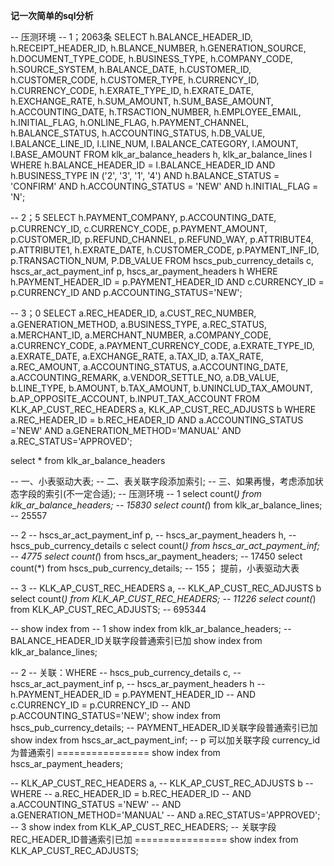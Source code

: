 **记一次简单的sql分析**

-- 压测环境
-- 1；2063条
 SELECT
	h.BALANCE_HEADER_ID,
	h.RECEIPT_HEADER_ID,
	h.BLANCE_NUMBER,
	h.GENERATION_SOURCE,
	h.DOCUMENT_TYPE_CODE,
	h.BUSINESS_TYPE,
	h.COMPANY_CODE,
	h.SOURCE_SYSTEM,
	h.BALANCE_DATE,
	h.CUSTOMER_ID,
	h.CUSTOMER_CODE,
	h.CUSTOMER_TYPE,
	h.CURRENCY_ID,
	h.CURRENCY_CODE,
	h.EXRATE_TYPE_ID,
	h.EXRATE_DATE,
	h.EXCHANGE_RATE,
	h.SUM_AMOUNT,
	h.SUM_BASE_AMOUNT,
	h.ACCOUNTING_DATE,
	h.TRSACTION_NUMBER,
	h.EMPLOYEE_EMAIL,
	h.INITIAL_FLAG,
	h.ONLINE_FLAG,
	h.PAYMENT_CHANNEL,
	h.BALANCE_STATUS,
	h.ACCOUNTING_STATUS,
	h.DB_VALUE,
	l.BALANCE_LINE_ID,
	l.LINE_NUM,
	l.BALANCE_CATEGORY,
	l.AMOUNT,
	l.BASE_AMOUNT
FROM
	klk_ar_balance_headers h,
	klk_ar_balance_lines l
WHERE
	h.BALANCE_HEADER_ID = l.BALANCE_HEADER_ID
AND h.BUSINESS_TYPE IN ('2', '3', '1', '4')
AND h.BALANCE_STATUS = 'CONFIRM'
AND h.ACCOUNTING_STATUS = 'NEW'
AND h.INITIAL_FLAG = 'N';

-- 2；5
SELECT
 h.PAYMENT_COMPANY,
 p.ACCOUNTING_DATE,
 p.CURRENCY_ID,
 c.CURRENCY_CODE,
 p.PAYMENT_AMOUNT,
 p.CUSTOMER_ID,
 p.REFUND_CHANNEL,
 p.REFUND_WAY,
 p.ATTRIBUTE4,
 p.ATTRIBUTE1,
 h.EXRATE_DATE,
h.CUSTOMER_CODE,
p.PAYMENT_INF_ID,
p.TRANSACTION_NUM,
P.DB_VALUE
FROM
 hscs_pub_currency_details c,
 hscs_ar_act_payment_inf p,
 hscs_ar_payment_headers h
WHERE
 h.PAYMENT_HEADER_ID = p.PAYMENT_HEADER_ID
AND c.CURRENCY_ID = p.CURRENCY_ID
AND p.ACCOUNTING_STATUS='NEW';

-- 3；0
SELECT
a.REC_HEADER_ID,
a.CUST_REC_NUMBER,
a.GENERATION_METHOD,
a.BUSINESS_TYPE,
a.REC_STATUS,
a.MERCHANT_ID,
a.MERCHANT_NUMBER,
a.COMPANY_CODE,
a.CURRENCY_CODE,
a.PAYMENT_CURRENCY_CODE,
a.EXRATE_TYPE_ID,
a.EXRATE_DATE,
a.EXCHANGE_RATE,
a.TAX_ID,
a.TAX_RATE,
a.REC_AMOUNT,
a.ACCOUNTING_STATUS,
a.ACCOUNTING_DATE,
a.ACCOUNTING_REMARK,
a.VENDOR_SETTLE_NO,
a.DB_VALUE,
b.LINE_TYPE,
b.AMOUNT,
b.TAX_AMOUNT,
b.UNINCLUD_TAX_AMOUNT,
b.AP_OPPOSITE_ACCOUNT,
b.INPUT_TAX_ACCOUNT
FROM
 KLK_AP_CUST_REC_HEADERS a,
 KLK_AP_CUST_REC_ADJUSTS b
WHERE
 a.REC_HEADER_ID = b.REC_HEADER_ID
AND a.ACCOUNTING_STATUS ='NEW' 
AND a.GENERATION_METHOD='MANUAL'
AND a.REC_STATUS='APPROVED';


select * from klk_ar_balance_headers


-- 一、小表驱动大表;
-- 二、表关联字段添加索引;
-- 三、如果再慢，考虑添加状态字段的索引(不一定合适);
-- 压测环境
-- 1
select count(*) from klk_ar_balance_headers; -- 15830
select count(*) from klk_ar_balance_lines; -- 25557

-- 2
--  hscs_ar_act_payment_inf p,
-- hscs_ar_payment_headers h,
-- hscs_pub_currency_details c
select count(*) from hscs_ar_act_payment_inf; -- 4775 
select count(*) from hscs_ar_payment_headers; -- 17450
select count(*) from hscs_pub_currency_details; -- 155； 提前，小表驱动大表

-- 3
--  KLK_AP_CUST_REC_HEADERS a,
-- KLK_AP_CUST_REC_ADJUSTS b
select count(*) from KLK_AP_CUST_REC_HEADERS; -- 11226
select count(*) from KLK_AP_CUST_REC_ADJUSTS; -- 695344

-- show index from
-- 1
show index from klk_ar_balance_headers; -- BALANCE_HEADER_ID关联字段普通索引已加
show index from klk_ar_balance_lines;

-- 2
-- 关联：WHERE
-- hscs_pub_currency_details c,
-- hscs_ar_act_payment_inf p,
-- hscs_ar_payment_headers h
-- h.PAYMENT_HEADER_ID = p.PAYMENT_HEADER_ID
-- AND c.CURRENCY_ID = p.CURRENCY_ID
-- AND p.ACCOUNTING_STATUS='NEW';
show index from hscs_pub_currency_details; -- PAYMENT_HEADER_ID关联字段普通索引已加
show index from hscs_ar_act_payment_inf; -- p 可以加关联字段 currency_id 为普通索引 ================
show index from hscs_ar_payment_headers;

-- KLK_AP_CUST_REC_HEADERS a,
-- KLK_AP_CUST_REC_ADJUSTS b
-- WHERE
-- a.REC_HEADER_ID = b.REC_HEADER_ID
-- AND a.ACCOUNTING_STATUS ='NEW' 
-- AND a.GENERATION_METHOD='MANUAL'
-- AND a.REC_STATUS='APPROVED';
-- 3
show index from KLK_AP_CUST_REC_HEADERS; -- 关联字段 REC_HEADER_ID普通索引已加 ================
show index from KLK_AP_CUST_REC_ADJUSTS;